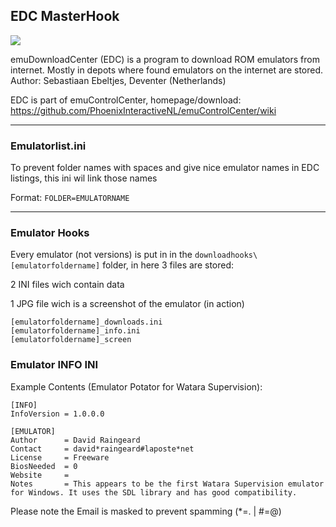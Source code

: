 ﻿## EDC MasterHook

![](https://raw.githubusercontent.com/wiki/PhoenixInteractiveNL/emuControlCenter/images/img_misc_cabinet.png)

emuDownloadCenter (EDC) is a program to download ROM emulators from internet.
Mostly in depots where found emulators on the internet are stored.
Author: Sebastiaan Ebeltjes, Deventer (Netherlands)

EDC is part of emuControlCenter, homepage/download:
https://github.com/PhoenixInteractiveNL/emuControlCenter/wiki
***
### Emulatorlist.ini

To prevent folder names with spaces and give nice emulator names in EDC listings, this ini wil link those names 

Format: `FOLDER=EMULATORNAME`
***
### Emulator Hooks

Every emulator (not versions) is put in in the `downloadhooks\[emulatorfoldername]` folder, in here 3 files are stored:

2 INI files wich contain data

1 JPG file wich is a screenshot of the emulator (in action)

    [emulatorfoldername]_downloads.ini
    [emulatorfoldername]_info.ini
    [emulatorfoldername]_screen

### Emulator INFO INI

Example Contents (Emulator Potator for Watara Supervision):

    [INFO]
    InfoVersion	= 1.0.0.0

    [EMULATOR]
    Author		= David Raingeard
    Contact		= david*raingeard#laposte*net
    License		= Freeware
    BiosNeeded	= 0
    Website		= 
    Notes		= This appears to be the first Watara Supervision emulator for Windows. It uses the SDL library and has good compatibility.

Please note the Email is masked to prevent spamming (*=. | #=@)